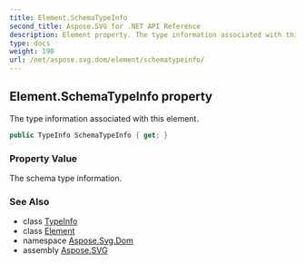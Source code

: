 ```yaml
---
title: Element.SchemaTypeInfo
second_title: Aspose.SVG for .NET API Reference
description: Element property. The type information associated with this element
type: docs
weight: 190
url: /net/aspose.svg.dom/element/schematypeinfo/
---
```

## Element.SchemaTypeInfo property

The type information associated with this element.

```csharp
public TypeInfo SchemaTypeInfo { get; }
```

### Property Value

The schema type information.

### See Also

* class [TypeInfo](../../typeinfo/)
* class [Element](../)
* namespace [Aspose.Svg.Dom](../../element/)
* assembly [Aspose.SVG](../../../)
